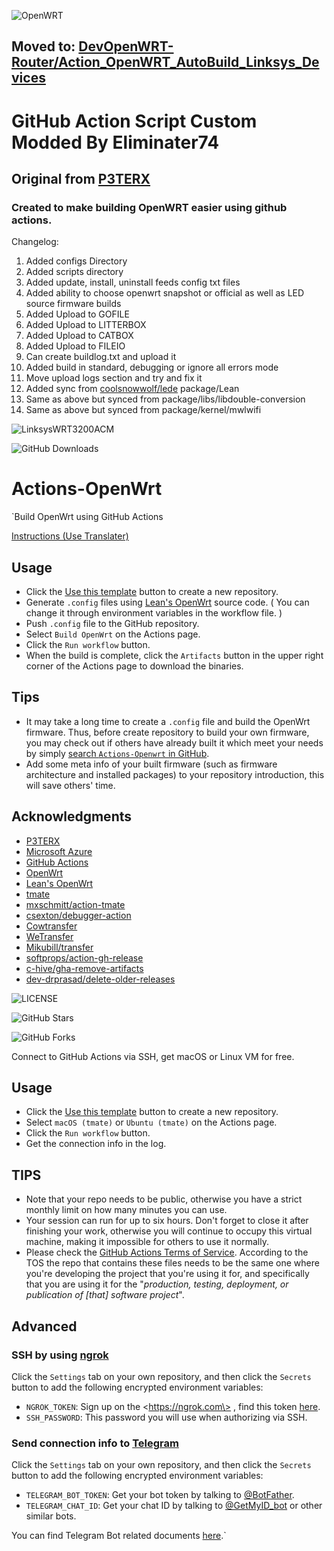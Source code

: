 ![OpenWRT](images/2021/06/logo.png)

## Moved to: [DevOpenWRT-Router/Action\_OpenWRT\_AutoBuild\_Linksys\_Devices](https://github.com/DevOpenWRT-Router/Action_OpenWRT_AutoBuild_Linksys_Devices)

# GitHub Action Script Custom Modded By Eliminater74

## Original from [P3TERX](https://github.com/P3TERX/Actions-OpenWrt)

### Created to make building OpenWRT easier using github actions.

Changelog:

1.  Added configs Directory
2.  Added scripts directory
3.  Added update, install, uninstall feeds config txt files
4.  Added ability to choose openwrt snapshot or official as well as LED source firmware builds
5.  Added Upload to GOFILE
6.  Added Upload to LITTERBOX
7.  Added Upload to CATBOX
8.  Added Upload to FILEIO
9.  Can create buildlog.txt and upload it
10.  Added build in standard, debugging or ignore all errors mode
11.  Move upload logs section and try and fix it
12.  Added sync from [coolsnowwolf/lede](https://github.com/coolsnowwolf/lede) package/Lean
13.  Same as above but synced from package/libs/libdouble-conversion
14.  Same as above but synced from package/kernel/mwlwifi

![LinksysWRT3200ACM](images/2021/06/linksys-wrt3200acm.jpg)

![GitHub Downloads](https://img.shields.io/github/downloads/DevOpenWRT-Router/Actions_Build-00_LinksysWRT3200ACM-Private/total?label=Total%20Downloads)

# Actions-OpenWrt

\`Build OpenWrt using GitHub Actions

[Instructions (Use Translater)](https://p3terx.com/archives/build-openwrt-with-github-actions.html)

## Usage

*   Click the [Use this template](https://github.com/P3TERX/Actions-OpenWrt/generate) button to create a new repository.
*   Generate `.config` files using [Lean's OpenWrt](https://github.com/coolsnowwolf/lede) source code. ( You can change it through environment variables in the workflow file. )
*   Push `.config` file to the GitHub repository.
*   Select `Build OpenWrt` on the Actions page.
*   Click the `Run workflow` button.
*   When the build is complete, click the `Artifacts` button in the upper right corner of the Actions page to download the binaries.

## Tips

*   It may take a long time to create a `.config` file and build the OpenWrt firmware. Thus, before create repository to build your own firmware, you may check out if others have already built it which meet your needs by simply [search `Actions-Openwrt` in GitHub](https://github.com/search?q=Actions-openwrt).
*   Add some meta info of your built firmware (such as firmware architecture and installed packages) to your repository introduction, this will save others' time.

## Acknowledgments

*   [P3TERX](https://github.com/P3TERX/Actions-OpenWrt)
*   [Microsoft Azure](https://azure.microsoft.com)
*   [GitHub Actions](https://github.com/features/actions)
*   [OpenWrt](https://github.com/openwrt/openwrt)
*   [Lean's OpenWrt](https://github.com/coolsnowwolf/lede)
*   [tmate](https://github.com/tmate-io/tmate)
*   [mxschmitt/action-tmate](https://github.com/mxschmitt/action-tmate)
*   [csexton/debugger-action](https://github.com/csexton/debugger-action)
*   [Cowtransfer](https://cowtransfer.com)
*   [WeTransfer](https://wetransfer.com/)
*   [Mikubill/transfer](https://github.com/Mikubill/transfer)
*   [softprops/action-gh-release](https://github.com/softprops/action-gh-release)
*   [c-hive/gha-remove-artifacts](https://github.com/c-hive/gha-remove-artifacts)
*   [dev-drprasad/delete-older-releases](https://github.com/dev-drprasad/delete-older-releases)

![LICENSE](https://img.shields.io/github/license/mashape/apistatus.svg?style=flat-square&label=License)

![GitHub Stars](https://img.shields.io/github/stars/DevOpenWRT-Router/Actions_Build-00_LinksysWRT3200ACM-Private.svg?style=flat-square&label=Stars&logo=github)

![GitHub Forks](https://img.shields.io/github/forks/DevOpenWRT-Router/Actions_Build-00_LinksysWRT3200ACM-Private.svg?style=flat-square&label=Forks&logo=github)

Connect to GitHub Actions via SSH, get macOS or Linux VM for free.

## Usage

*   Click the [Use this template](https://github.com/P3TERX/ActionsVM/generate) button to create a new repository.
*   Select `macOS (tmate)` or `Ubuntu (tmate)` on the Actions page.
*   Click the `Run workflow` button.
*   Get the connection info in the log.

## TIPS

*   Note that your repo needs to be public, otherwise you have a strict monthly limit on how many minutes you can use.
*   Your session can run for up to six hours. Don't forget to close it after finishing your work, otherwise you will continue to occupy this virtual machine, making it impossible for others to use it normally.
*   Please check the [GitHub Actions Terms of Service](https://docs.github.com/en/github/site-policy/github-additional-product-terms#5-actions-and-packages). According to the TOS the repo that contains these files needs to be the same one where you're developing the project that you're using it for, and specifically that you are using it for the "_production, testing, deployment, or publication of \[that\] software project_".

## Advanced

### SSH by using [ngrok](https://ngrok.com/)

Click the `Settings` tab on your own repository, and then click the `Secrets` button to add the following encrypted environment variables:

*   `NGROK_TOKEN`: Sign up on the \<https://ngrok.com\> , find this token [here](https://dashboard.ngrok.com/auth/your-authtoken).
*   `SSH_PASSWORD`: This password you will use when authorizing via SSH.

### Send connection info to [Telegram](https://telegram.org/)

Click the `Settings` tab on your own repository, and then click the `Secrets` button to add the following encrypted environment variables:

*   `TELEGRAM_BOT_TOKEN`: Get your bot token by talking to [@BotFather](https://t.me/botfather).
*   `TELEGRAM_CHAT_ID`: Get your chat ID by talking to [@GetMyID\_bot](https://t.me/getmyid_bot) or other similar bots.

You can find Telegram Bot related documents [here](https://core.telegram.org/bots).\`
